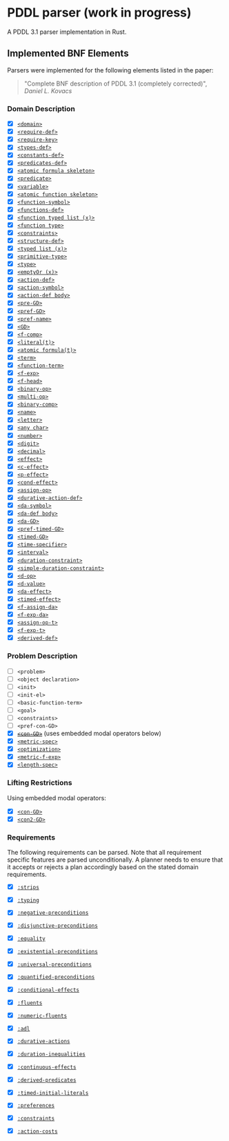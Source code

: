 # PDDL parser (work in progress)

A PDDL 3.1 parser implementation in Rust.

## Implemented BNF Elements

Parsers were implemented for the following elements
listed in the paper:

> "Complete BNF description of PDDL 3.1 (completely corrected)",
> _Daniel L. Kovacs_

### Domain Description

- [x] [`<domain>`](src/parsers/domain.rs)
- [x] [`<require-def>`](src/parsers/predicates_def.rs)
- [x] [`<require-key>`](src/parsers/requirements.rs)
- [x] [`<types-def>`](src/parsers/types_def.rs)
- [x] [`<constants-def>`](src/parsers/constants_def.rs)
- [x] [`<predicates-def>`](src/parsers/predicates_def.rs)
- [x] [`<atomic formula skeleton>`](src/parsers/atomic_formula_skeleton.rs)
- [x] [`<predicate>`](src/parsers/predicate.rs)
- [x] [`<variable>`](src/parsers/variable.rs)
- [x] [`<atomic function skeleton>`](src/parsers/atomic_formula_skeleton.rs)
- [x] [`<function-symbol>`](src/parsers/function_symbol.rs)
- [x] [`<functions-def>`](src/parsers/functions_def.rs)
- [x] [`<function typed list (x)>`](src/parsers/function_typed_list.rs)
- [x] [`<function type>`](src/parsers/function_type.rs)
- [x] [`<constraints>`](src/parsers/domain_constraints_def.rs)
- [x] [`<structure-def>`](src/parsers/structure_def.rs)
- [x] [`<typed list (x)>`](src/parsers/typed_list.rs)
- [x] [`<primitive-type>`](src/parsers/primitive_type.rs)
- [x] [`<type>`](src/parsers/type.rs)
- [x] [`<emptyOr (x)>`](src/parsers/empty_or.rs)
- [x] [`<action-def>`](src/parsers/action_def.rs)
- [x] [`<action-symbol>`](src/parsers/action_symbol.rs)
- [x] [`<action-def body>`](src/parsers/action_def.rs)
- [x] [`<pre-GD>`](src/parsers/pre_gd.rs)
- [x] [`<pref-GD>`](src/parsers/pref_gd.rs)
- [x] [`<pref-name>`](src/parsers/pref_name.rs)
- [x] [`<GD>`](src/parsers/gd.rs)
- [x] [`<f-comp>`](src/parsers/f_comp.rs)
- [x] [`<literal(t)>`](src/parsers/literal.rs)
- [x] [`<atomic formula(t)>`](src/parsers/atomic_formula.rs)
- [x] [`<term>`](src/parsers/term.rs)
- [x] [`<function-term>`](src/parsers/function_term.rs)
- [x] [`<f-exp>`](src/parsers/f_exp.rs)
- [x] [`<f-head>`](src/parsers/f_head.rs)
- [x] [`<binary-op>`](src/parsers/binary_op.rs)
- [x] [`<multi-op>`](src/parsers/multi_op.rs)
- [x] [`<binary-comp>`](src/parsers/binary_comp.rs)
- [x] [`<name>`](src/parsers/name.rs)
- [x] [`<letter>`](src/parsers/name.rs)
- [x] [`<any char>`](src/parsers/name.rs)
- [x] [`<number>`](src/parsers/number.rs)
- [x] [`<digit>`](src/parsers/number.rs)
- [x] [`<decimal>`](src/parsers/number.rs)
- [x] [`<effect>`](src/parsers/effect.rs)
- [x] [`<c-effect>`](src/parsers/c_effect.rs)
- [x] [`<p-effect>`](src/parsers/p_effect.rs)
- [x] [`<cond-effect>`](src/parsers/cond_effect.rs)
- [x] [`<assign-op>`](src/parsers/assign_op.rs)
- [x] [`<durative-action-def>`](src/parsers/da_def.rs)
- [x] [`<da-symbol>`](src/parsers/da_symbol.rs)
- [x] [`<da-def body>`](src/parsers/da_def.rs)
- [x] [`<da-GD>`](src/parsers/da_gd.rs)
- [x] [`<pref-timed-GD>`](src/parsers/pref_timed_gd.rs)
- [x] [`<timed-GD>`](src/parsers/timed_gd.rs)
- [x] [`<time-specifier>`](src/parsers/time_specifier.rs)
- [x] [`<interval>`](src/parsers/interval.rs)
- [x] [`<duration-constraint>`](src/parsers/duration_constraint.rs)
- [x] [`<simple-duration-constraint>`](src/parsers/simple_duration_constraint.rs)
- [x] [`<d-op>`](src/parsers/d_op.rs)
- [x] [`<d-value>`](src/parsers/d_value.rs)
- [x] [`<da-effect>`](src/parsers/da_effect.rs)
- [x] [`<timed-effect>`](src/parsers/timed_effect.rs)
- [x] [`<f-assign-da>`](src/parsers/f_assign_da.rs)
- [x] [`<f-exp-da>`](src/parsers/f_exp_da.rs)
- [x] [`<assign-op-t>`](src/parsers/assign_op_t.rs)
- [x] [`<f-exp-t>`](src/parsers/f_exp_t.rs)
- [x] [`<derived-def>`](src/parsers/derived_predicate.rs)

### Problem Description

- [ ] `<problem>`
- [ ] `<object declaration>`
- [ ] `<init>`
- [ ] `<init-el>`
- [ ] `<basic-function-term>`
- [ ] `<goal>`
- [ ] `<constraints>`
- [ ] `<pref-con-GD>`
- [x] [~~`<con-GD>`~~](src/parsers/con_gd.rs) (uses embedded modal operators below)
- [x] [`<metric-spec>`](src/parsers/metric_spec.rs)
- [x] [`<optimization>`](src/parsers/optimization.rs)
- [x] [`<metric-f-exp>`](src/parsers/metric_f_exp.rs)
- [x] [`<length-spec>`](src/parsers/length_spec.rs)

### Lifting Restrictions

Using embedded modal operators:

- [x] [`<con-GD>`](src/parsers/con_gd.rs)
- [x] [`<con2-GD>`](src/parsers/con_gd.rs)

### Requirements

The following requirements can be parsed. Note that all
requirement specific features are parsed unconditionally. 
A planner needs to ensure that it accepts or rejects a 
plan accordingly based on the stated domain requirements.

- [x] [`:strips`](src/parsers/requirements.rs)
- [x] [`:typing`](src/parsers/requirements.rs)
- [x] [`:negative-preconditions`](src/parsers/requirements.rs)
- [x] [`:disjunctive-preconditions`](src/parsers/requirements.rs)
- [x] [`:equality`](src/parsers/requirements.rs)
- [x] [`:existential-preconditions`](src/parsers/requirements.rs)
- [x] [`:universal-preconditions`](src/parsers/requirements.rs)
- [x] [`:quantified-preconditions`](src/parsers/requirements.rs)
- [x] [`:conditional-effects`](src/parsers/requirements.rs)
- [x] [`:fluents`](src/parsers/requirements.rs)
- [x] [`:numeric-fluents`](src/parsers/requirements.rs)
- [x] [`:adl`](src/parsers/requirements.rs)
- [x] [`:durative-actions`](src/parsers/requirements.rs)
- [x] [`:duration-inequalities`](src/parsers/requirements.rs)
- [x] [`:continuous-effects`](src/parsers/requirements.rs)
- [x] [`:derived-predicates`](src/parsers/requirements.rs)
- [x] [`:timed-initial-literals`](src/parsers/requirements.rs)
- [x] [`:preferences`](src/parsers/requirements.rs)
- [x] [`:constraints`](src/parsers/requirements.rs)
- [x] [`:action-costs`](src/parsers/requirements.rs)

